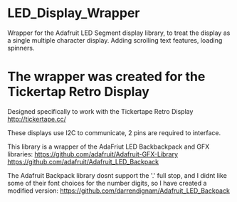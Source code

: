 # LED_Display_Wrapper
Wrapper for the Adafruit LED Segment display library, to treat the display as a single multiple character display. 
Adding scrolling text features, loading spinners.

# The wrapper was created for the Tickertap Retro Display

  Designed specifically to work with the Tickertape Retro Display
        http://tickertape.cc/


  These displays use I2C to communicate, 2 pins are required to 
  interface.

  This library is a wrapper of the AdaFriut LED Backbackpack and GFX libraries:
        https://github.com/adafruit/Adafruit-GFX-Library
        https://github.com/adafruit/Adafruit_LED_Backpack

  The Adafruit Backpack library dosnt support the '.' full stop, and I didnt like some of their font
  choices for the number digits, so I have created a modified version:
        https://github.com/darrendignam/Adafruit_LED_Backpack
